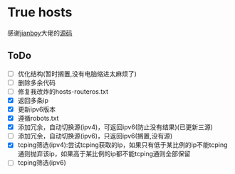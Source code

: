 # True hosts

感谢[jianboy](https://github.com/jianboy)大佬的[源码
](https://github.com/jianboy/github-host)

## ToDo

<!-- (因为没学过Python，加上种种原因不能用电脑， 画饼ing)(其实应该挺简单的，小声bb) -->
- [ ] 优化结构(暂时搁置,没有电脑缩进太麻烦了)
- [ ] 删除多余代码
- [ ] 修复我改炸的hosts-routeros.txt
- [x] 返回多条ip
- [x] 更新ipv6版本
- [x] 遵循robots.txt
- [x] 添加冗余，自动切换源(ipv4)，可返回ipv6(防止没有结果)(已更新三源)
- [ ] 添加冗余，自动切换源(ipv6)，只返回ipv6(搁置,没有源)
- [x] tcping筛选(ipv4):尝试tcping获取的ip，如果只有低于某比例的ip不能tcping通则抛弃该ip，如果高于某比例的ip都不能tcping通则全部保留
- [ ] tcping筛选(ipv6)
